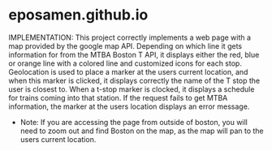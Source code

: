 eposamen.github.io
==================

IMPLEMENTATION:
This project correctly implements a web page with a map provided by the
google map API. Depending on which line it gets information for from the 
MTBA Boston T API, it displays either the red, blue or orange line with a colored 
line and customized icons for each stop. Geolocation is used to place a 
marker at the users current location, and when this marker is clicked, 
it displays correctly the name of the T stop the user is closest to. When 
a t-stop marker is clocked, it displays a schedule for trains coming into 
that station. If the request fails to get MTBA information, the marker at 
the users location displays an error message. 

* Note: If you are accessing the page from outside of boston, you will need to 
        zoom out and find Boston on the map, as the map will pan to the users 
        current location.
